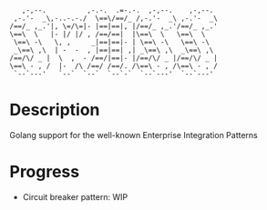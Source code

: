 	   ,-,--.          ,-.-.  .=-.-.  ,-,--.    ,-,--.  
	 ,-.'-  _\,-..-.-./  \==\/==/_ /,-.'-  _\ ,-.'-  _\ 
	/==/_ ,_.'|, \=/\=|- |==|==|, |/==/_ ,_.'/==/_ ,_.' 
	\==\  \   |- |/ |/ , /==/==|  |\==\  \   \==\  \    
	 \==\ -\   \, ,     _|==|==|- | \==\ -\   \==\ -\   
	 _\==\ ,\  | -  -  , |==|==| ,| _\==\ ,\  _\==\ ,\  
	/==/\/ _ |  \  ,  - /==/|==|- |/==/\/ _ |/==/\/ _ | 
	\==\ - , /  |-  /\ /==/ /==/. /\==\ - , /\==\ - , / 
     `--`---'   `--`  `--`  `--`-`  `--`---'  `--`---'  

# Description
Golang support for the well-known Enterprise Integration Patterns


# Progress
- Circuit breaker pattern: WIP
